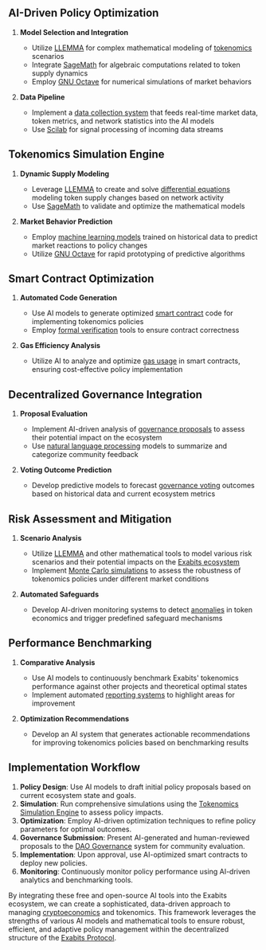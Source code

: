 ## AI-Driven Policy Optimization

1. **Model Selection and Integration**
   - Utilize [LLEMMA](/literary_products/joes_notes/LLEMMA.md) for complex mathematical modeling of [tokenomics](/literary_products/joes_notes/TOKENOMICS.md) scenarios
   - Integrate [SageMath](/literary_products/joes_notes/SAGEMATH.md) for algebraic computations related to token supply dynamics
   - Employ [GNU Octave](/literary_products/joes_notes/GNU_OCTAVE.md) for numerical simulations of market behaviors

2. **Data Pipeline**
   - Implement a [data collection system](/literary_products/joes_notes/DATA_COLLECTION.md) that feeds real-time market data, token metrics, and network statistics into the AI models
   - Use [Scilab](/literary_products/joes_notes/SCILAB.md) for signal processing of incoming data streams

## Tokenomics Simulation Engine

1. **Dynamic Supply Modeling**
   - Leverage [LLEMMA](/literary_products/joes_notes/LLEMMA.md) to create and solve [differential equations](/literary_products/joes_notes/DIFFERENTIAL_EQUATIONS.md) modeling token supply changes based on network activity
   - Use [SageMath](/literary_products/joes_notes/SAGEMATH.md) to validate and optimize the mathematical models

2. **Market Behavior Prediction**
   - Employ [machine learning models](/literary_products/joes_notes/MACHINE_LEARNING.md) trained on historical data to predict market reactions to policy changes
   - Utilize [GNU Octave](/literary_products/joes_notes/GNU_OCTAVE.md) for rapid prototyping of predictive algorithms

## Smart Contract Optimization

1. **Automated Code Generation**
   - Use AI models to generate optimized [smart contract](/literary_products/joes_notes/SMART_CONTRACTS.md) code for implementing tokenomics policies
   - Employ [formal verification](/literary_products/joes_notes/FORMAL_VERIFICATION.md) tools to ensure contract correctness

2. **Gas Efficiency Analysis**
   - Utilize AI to analyze and optimize [gas usage](/literary_products/joes_notes/GAS_EFFICIENCY.md) in smart contracts, ensuring cost-effective policy implementation

## Decentralized Governance Integration

1. **Proposal Evaluation**
   - Implement AI-driven analysis of [governance proposals](/literary_products/joes_notes/GOVERNANCE_PROPOSALS.md) to assess their potential impact on the ecosystem
   - Use [natural language processing](/literary_products/joes_notes/NLP.md) models to summarize and categorize community feedback

2. **Voting Outcome Prediction**
   - Develop predictive models to forecast [governance voting](/literary_products/joes_notes/GOVERNANCE_VOTING.md) outcomes based on historical data and current ecosystem metrics

## Risk Assessment and Mitigation

1. **Scenario Analysis**
   - Utilize [LLEMMA](/literary_products/joes_notes/LLEMMA.md) and other mathematical tools to model various risk scenarios and their potential impacts on the [Exabits ecosystem](/literary_products/joes_notes/DECENTRALIZATION.md)
   - Implement [Monte Carlo simulations](/literary_products/joes_notes/MONTE_CARLO.md) to assess the robustness of tokenomics policies under different market conditions

2. **Automated Safeguards**
   - Develop AI-driven monitoring systems to detect [anomalies](/literary_products/joes_notes/ANOMALY_DETECTION.md) in token economics and trigger predefined safeguard mechanisms

## Performance Benchmarking

1. **Comparative Analysis**
   - Use AI models to continuously benchmark Exabits' tokenomics performance against other projects and theoretical optimal states
   - Implement automated [reporting systems](/literary_products/joes_notes/REPORTING_SYSTEMS.md) to highlight areas for improvement

2. **Optimization Recommendations**
   - Develop an AI system that generates actionable recommendations for improving tokenomics policies based on benchmarking results

## Implementation Workflow

1. **Policy Design**: Use AI models to draft initial policy proposals based on current ecosystem state and goals.
2. **Simulation**: Run comprehensive simulations using the [Tokenomics Simulation Engine](/literary_products/joes_notes/TOKENOMICS_SIMULATION.md) to assess policy impacts.
3. **Optimization**: Employ AI-driven optimization techniques to refine policy parameters for optimal outcomes.
4. **Governance Submission**: Present AI-generated and human-reviewed proposals to the [DAO Governance](/literary_products/joes_notes/DAO_GOVERNANCE.md) system for community evaluation.
5. **Implementation**: Upon approval, use AI-optimized smart contracts to deploy new policies.
6. **Monitoring**: Continuously monitor policy performance using AI-driven analytics and benchmarking tools.

By integrating these free and open-source AI tools into the Exabits ecosystem, we can create a sophisticated, data-driven approach to managing [cryptoeconomics](/literary_products/joes_notes/CRYPTOECONOMICS.md) and tokenomics. This framework leverages the strengths of various AI models and mathematical tools to ensure robust, efficient, and adaptive policy management within the decentralized structure of the [Exabits Protocol](/literary_products/joes_notes/EXABITS_PROTOCOL.md).